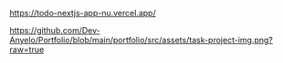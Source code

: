 https://todo-nextjs-app-nu.vercel.app/


https://github.com/Dev-Anyelo/Portfolio/blob/main/portfolio/src/assets/task-project-img.png?raw=true
